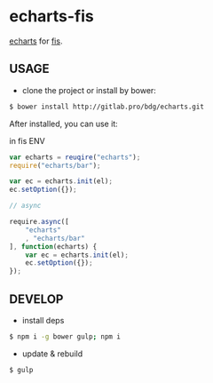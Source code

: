 # echarts-fis

[echarts](https://github.com/ecomfe/echarts) for [fis](https://github.com/fex-team/fis).

## USAGE

- clone the project or install by bower:

```bash
$ bower install http://gitlab.pro/bdg/echarts.git
```

After installed, you can use it:

in fis ENV

```javascript
var echarts = reuqire("echarts");
require("echarts/bar");

var ec = echarts.init(el);
ec.setOption({});

// async

require.async([
    "echarts"
    , "echarts/bar"
], function(echarts) {
    var ec = echarts.init(el);
    ec.setOption({});
});
```

## DEVELOP

- install deps

```bash
$ npm i -g bower gulp; npm i
```

- update & rebuild

```bash
$ gulp
```